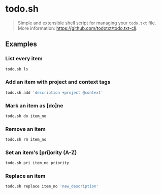 # todo.sh

> Simple and extensible shell script for managing your `todo.txt` file. More information: <https://github.com/todotxt/todo.txt-cli>.

## Examples

### List every item

```bash
todo.sh ls
```

### Add an item with project and context tags

```bash
todo.sh add 'description +project @context'
```

### Mark an item as [do]ne

```bash
todo.sh do item_no
```

### Remove an item

```bash
todo.sh rm item_no
```

### Set an item's [pri]ority (A-Z)

```bash
todo.sh pri item_no priority
```

### Replace an item

```bash
todo.sh replace item_no 'new_description'
```
